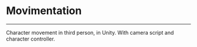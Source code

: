 # Movimentation
<hr>
Character movement in third person, in Unity. With camera script and character controller.
